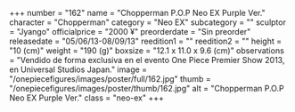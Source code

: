 +++
number = "162"
name = "Chopperman P.O.P Neo EX Purple Ver."
character = "Chopperman"
category = "Neo EX"
subcategory = ""
sculptor = "Jyango"
officialprice = "2000 ¥"
preorderdate = "Sin preorder"
releasedate = "05/06/13-08/09/13"
reedition1 = ""
reedition2 = ""
height = "10 (cm)"
weight = "190 (g)"
boxsize = "12.1 x 11.0 x 9.6 (cm)"
observations = "Vendido de forma exclusiva en el evento One Piece Premier Show 2013, en Universal Studios Japan."
image = "/onepiecefigures/images/poster/full/162.jpg"
thumb = "/onepiecefigures/images/poster/thumb/162.jpg"
alt = "Chopperman P.O.P Neo EX Purple Ver."
class = "neo-ex"
+++
